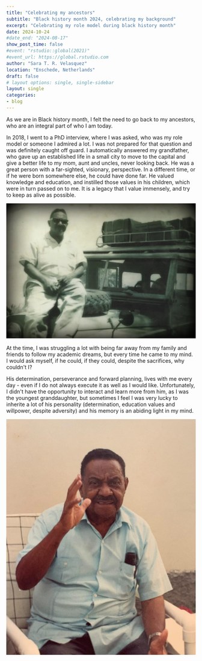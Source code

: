 ```yaml
---
title: "Celebrating my ancestors"
subtitle: "Black history month 2024, celebrating my background"
excerpt: "Celebrating my role model during black history month"
date: 2024-10-24
#date_end: "2024-08-17"
show_post_time: false
#event: "rstudio::global(2021)"
#event_url: https://global.rstudio.com
author: "Sara T. R. Velasquez"
location: "Enschede, Netherlands"
draft: false
# layout options: single, single-sidebar
layout: single
categories:
- blog
---
```


As we are in Black history month, I felt the need to go back to my ancestors, who are an integral part of who I am today. 

In 2018, I went to a PhD interview, where I was asked, who was my role model or someone I admired a lot. I was not prepared for that question and was definitely caught off guard. I automatically answered my grandfather,  who gave up an established life in a small city to move to the capital and give a better life to my mom, aunt and uncles, never looking back. He was a great person with a far-sighted, visionary, perspective.  In a different time, or if he were born somewhere else, he could have done far.  He valued knowledge and education, and instilled those values in his children, which were in turn passed on to me. It is a legacy that I value immensely, and try to keep as alive as possible. 


![](featured_01.jpeg)

At the time, I was struggling a lot with being far away from my family and friends to follow my academic dreams, but every time he came to my mind. I would ask myself, if he could, if they could, despite the sacrifices, why couldn't I? 

His determination, perseverance and forward planning, lives with me every day - even if I do not always execute it as well as I would like.  Unfortunately, I didn't have the opportunity to interact and learn more from him, as I was the youngest granddaughter, but sometimes I feel I was very lucky to inherite a lot of his personality (determination, education values and willpower, despite adversity) and his memory is an abiding light in my mind.



![](featured_02.jpeg "50%")
